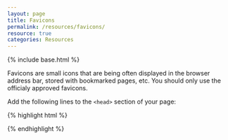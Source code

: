 ```yaml
---
layout: page
title: Favicons
permalink: /resources/favicons/
resource: true
categories: Resources
---
```

{% include base.html %}

Favicons are small icons that are being often displayed in the browser address bar, stored with bookmarked pages, etc. You should only use the officialy approved favicons.

Add the following lines to the `<head>` section of your page:

{% highlight html %}
<link rel="apple-touch-icon-precomposed" href="http://cdn.wfp.org/apple-touch-icon-precomposed.png" />
<link rel="apple-touch-icon-precomposed" sizes="180x180" href="http://cdn.wfp.org/apple-touch-icon-180x180-precomposed.png" />
<link rel="apple-touch-icon-precomposed" sizes="152x152" href="http://cdn.wfp.org/apple-touch-icon-152x152-precomposed.png" />
<link rel="apple-touch-icon-precomposed" sizes="120x120" href="http://cdn.wfp.org/apple-touch-icon-120x120-precomposed.png" />
<link rel="apple-touch-icon-precomposed" sizes="76x76" href="http://cdn.wfp.org/apple-touch-icon-76x76-precomposed.png" />
<link rel="icon" sizes="192x192" href="http://cdn.wfp.org/192-192.png">
<link rel="shortcut icon" sizes="76x76" href="http://cdn.wfp.org/favicon.ico" />
<meta name="application-name" content="World Food Programme">
<meta name="msapplication-TileImage" content="http://cdn.wfp.org/favicon-144.png">
<meta name="msapplication-TileColor" content="#2A93FC">
{% endhighlight %}

<!-- If your application or website is not able to connect to the Internet, you can use the favicon offline kit to host favicons locally. Download the ZIP file, unpack it and place its contents in the root of your site. -->
